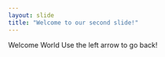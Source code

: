 ```yaml
---
layout: slide
title: "Welcome to our second slide!"
---
```

Welcome World
Use the left arrow to go back!
